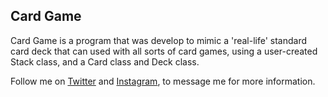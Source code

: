 ## Card Game

Card Game is a program that was develop to mimic a 'real-life' standard card deck that can used with all sorts of card games, using a user-created Stack class, and a Card class and Deck class.

Follow me on [Twitter](https://twitter.com/sero_dev) and [Instagram](https://instagram.com/sero_dev), to message me for more information.
